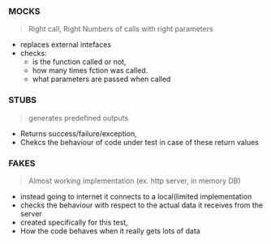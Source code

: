 ### MOCKS

> Right call, Right Numbers of calls with right parameters

- replaces external intefaces
- checks:
  - is the function called or not,
  - how many times fction was called.
  - what parameters are passed when called

### STUBS

> generates predefined outputs

- Returns success/failure/exception,
- Chekcs the behaviour of code under test in case of these return values

### FAKES

> Almost working implementation (ex. http server, in memory DB)

- instead going to internet it connects to a local(limited implementation
- checks the behaviour with respect to the actual data it receives from the server
- created specifically for this test,
- How the code behaves when it really gets lots of data
